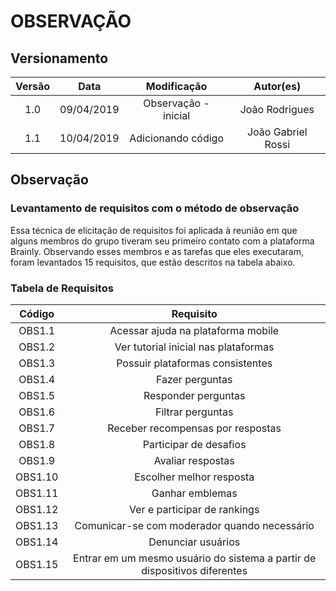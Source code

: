 # OBSERVAÇÃO

## Versionamento

| Versão |    Data    |      Modificação     |    Autor(es)   |
| :----: | :--------: | :------------------: | :------------: |
|  1.0   | 09/04/2019 | Observação - inicial | João Rodrigues |
|  1.1   | 10/04/2019 | Adicionando código | João Gabriel Rossi |

## Observação

### Levantamento de requisitos com o método de observação

Essa técnica de elicitação de requisitos foi aplicada à reunião em que alguns membros do grupo tiveram seu primeiro contato com a plataforma Brainly. Observando esses membros e as tarefas que eles executaram, foram levantados 15 requisitos, que estão descritos na tabela abaixo.

### Tabela de Requisitos

| Código | Requisito |
| :----: | :-------: |
|   OBS1.1    | Acessar ajuda na plataforma mobile |
|   OBS1.2    | Ver tutorial inicial nas plataformas |
|   OBS1.3    | Possuir plataformas consistentes |
|   OBS1.4    | Fazer perguntas |
|   OBS1.5    | Responder perguntas |
|   OBS1.6    | Filtrar perguntas |
|   OBS1.7    | Receber recompensas por respostas |
|   OBS1.8    | Participar de desafios |
|   OBS1.9    | Avaliar respostas |
|   OBS1.10   | Escolher melhor resposta |
|   OBS1.11   | Ganhar emblemas |
|   OBS1.12   | Ver e participar de rankings |
|   OBS1.13   | Comunicar-se com moderador quando necessário |
|   OBS1.14   | Denunciar usuários |
|   OBS1.15   | Entrar em um mesmo usuário do sistema a partir de dispositivos diferentes |